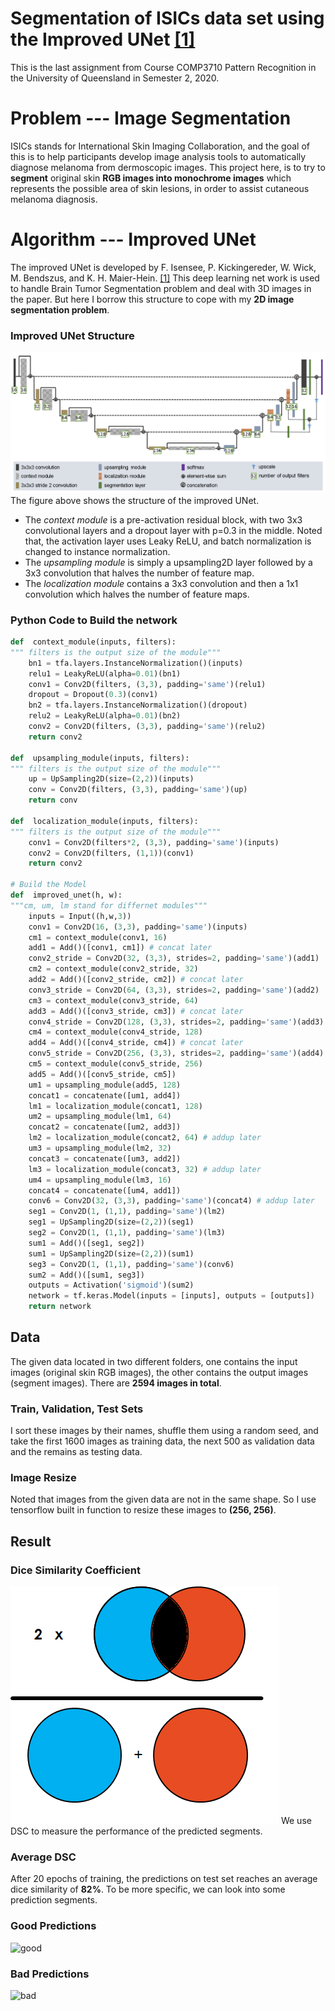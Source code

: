 # Segmentation of ISICs data set using the Improved UNet [[1]](https://arxiv.org/abs/1802.10508v1)

This is the last assignment from Course COMP3710 Pattern Recognition in the University of Queensland in Semester 2, 2020.

# Problem --- Image Segmentation

ISICs stands for International Skin Imaging Collaboration, and the goal of this is to help participants develop image analysis tools to automatically diagnose melanoma from dermoscopic images. 
This project here, is to try to **segment** original skin **RGB images into monochrome images** which represents the possible area of skin lesions, in order to assist cutaneous melanoma diagnosis.

# Algorithm --- Improved UNet 

The improved UNet is developed by F. Isensee, P. Kickingereder, W. Wick, M. Bendszus, and K. H. Maier-Hein. [[1]](https://arxiv.org/abs/1802.10508v1) This deep learning net work is used to handle Brain Tumor Segmentation problem and deal with 3D images in the paper. But here I borrow this structure to cope with my **2D image segmentation problem**. 

### Improved UNet Structure
![image_unet](./images/unet.png)
The figure above shows the structure of the improved UNet. 
- The *context module* is a pre-activation residual block, with two 3x3 convolutional layers and a dropout layer with p=0.3 in the middle. Noted that, the activation layer uses Leaky ReLU, and batch normalization is changed to instance normalization.
- The *upsampling module* is simply a upsampling2D layer followed by a 3x3 convolution that halves the number of feature map.
- The *localization module* contains a 3x3 convolution and then a 1x1 convolution which halves the number of feature maps.

### Python Code to Build the network
```python
def  context_module(inputs, filters):
""" filters is the output size of the module"""
	bn1 = tfa.layers.InstanceNormalization()(inputs)
	relu1 = LeakyReLU(alpha=0.01)(bn1)
	conv1 = Conv2D(filters, (3,3), padding='same')(relu1)
	dropout = Dropout(0.3)(conv1)
	bn2 = tfa.layers.InstanceNormalization()(dropout)
	relu2 = LeakyReLU(alpha=0.01)(bn2)
	conv2 = Conv2D(filters, (3,3), padding='same')(relu2)
	return conv2
	
def  upsampling_module(inputs, filters):
""" filters is the output size of the module"""
	up = UpSampling2D(size=(2,2))(inputs)
	conv = Conv2D(filters, (3,3), padding='same')(up)
	return conv
	
def  localization_module(inputs, filters):
""" filters is the output size of the module"""
	conv1 = Conv2D(filters*2, (3,3), padding='same')(inputs)
	conv2 = Conv2D(filters, (1,1))(conv1)
	return conv2
	
# Build the Model
def  improved_unet(h, w):
"""cm, um, lm stand for differnet modules"""
	inputs = Input((h,w,3))
	conv1 = Conv2D(16, (3,3), padding='same')(inputs)
	cm1 = context_module(conv1, 16)
	add1 = Add()([conv1, cm1]) # concat later
	conv2_stride = Conv2D(32, (3,3), strides=2, padding='same')(add1)
	cm2 = context_module(conv2_stride, 32)
	add2 = Add()([conv2_stride, cm2]) # concat later
	conv3_stride = Conv2D(64, (3,3), strides=2, padding='same')(add2)
	cm3 = context_module(conv3_stride, 64)
	add3 = Add()([conv3_stride, cm3]) # concat later
	conv4_stride = Conv2D(128, (3,3), strides=2, padding='same')(add3)
	cm4 = context_module(conv4_stride, 128)
	add4 = Add()([conv4_stride, cm4]) # concat later
	conv5_stride = Conv2D(256, (3,3), strides=2, padding='same')(add4)
	cm5 = context_module(conv5_stride, 256)
	add5 = Add()([conv5_stride, cm5])
	um1 = upsampling_module(add5, 128)
	concat1 = concatenate([um1, add4])
	lm1 = localization_module(concat1, 128)
	um2 = upsampling_module(lm1, 64)
	concat2 = concatenate([um2, add3])
	lm2 = localization_module(concat2, 64) # addup later
	um3 = upsampling_module(lm2, 32)
	concat3 = concatenate([um3, add2])
	lm3 = localization_module(concat3, 32) # addup later
	um4 = upsampling_module(lm3, 16)
	concat4 = concatenate([um4, add1])
	conv6 = Conv2D(32, (3,3), padding='same')(concat4) # addup later
	seg1 = Conv2D(1, (1,1), padding='same')(lm2)
	seg1 = UpSampling2D(size=(2,2))(seg1)
	seg2 = Conv2D(1, (1,1), padding='same')(lm3)
	sum1 = Add()([seg1, seg2])
	sum1 = UpSampling2D(size=(2,2))(sum1)
	seg3 = Conv2D(1, (1,1), padding='same')(conv6)
	sum2 = Add()([sum1, seg3])
	outputs = Activation('sigmoid')(sum2)
	network = tf.keras.Model(inputs = [inputs], outputs = [outputs])
	return network
```

## Data

The given data located in two different folders, one contains the input images (original skin RGB images), the other contains the output images (segment images). There are **2594 images in total**.

### Train, Validation, Test Sets
I sort these images by their names, shuffle them using a random seed, and take the first 1600 images as training data, the next 500 as validation data and the remains as testing data.

### Image Resize
Noted that images from the given data are not in the same shape. So I use tensorflow built in function to resize these images to **(256, 256)**.

## Result

### Dice Similarity Coefficient
![dice](./images/dice_similarity.png)
We use DSC to measure the performance of the predicted segments. 

### Average DSC
After 20 epochs of training, the predictions on test set reaches an average dice similarity of **82%**. To be more specific, we can look into some prediction segments.

### Good Predictions
![good](./images/good_predictions.png)

### Bad Predictions
![bad](./images/bad_predictions.png)
